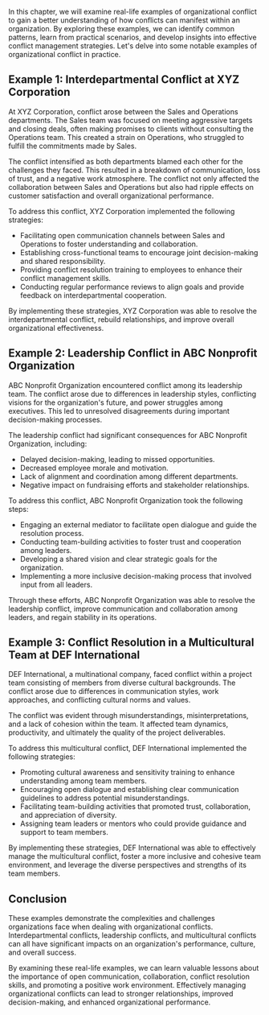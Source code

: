 
In this chapter, we will examine real-life examples of organizational conflict to gain a better understanding of how conflicts can manifest within an organization. By exploring these examples, we can identify common patterns, learn from practical scenarios, and develop insights into effective conflict management strategies. Let's delve into some notable examples of organizational conflict in practice.

## Example 1: Interdepartmental Conflict at XYZ Corporation

At XYZ Corporation, conflict arose between the Sales and Operations departments. The Sales team was focused on meeting aggressive targets and closing deals, often making promises to clients without consulting the Operations team. This created a strain on Operations, who struggled to fulfill the commitments made by Sales.

The conflict intensified as both departments blamed each other for the challenges they faced. This resulted in a breakdown of communication, loss of trust, and a negative work atmosphere. The conflict not only affected the collaboration between Sales and Operations but also had ripple effects on customer satisfaction and overall organizational performance.

To address this conflict, XYZ Corporation implemented the following strategies:

- Facilitating open communication channels between Sales and Operations to foster understanding and collaboration.
- Establishing cross-functional teams to encourage joint decision-making and shared responsibility.
- Providing conflict resolution training to employees to enhance their conflict management skills.
- Conducting regular performance reviews to align goals and provide feedback on interdepartmental cooperation.

By implementing these strategies, XYZ Corporation was able to resolve the interdepartmental conflict, rebuild relationships, and improve overall organizational effectiveness.

## Example 2: Leadership Conflict in ABC Nonprofit Organization

ABC Nonprofit Organization encountered conflict among its leadership team. The conflict arose due to differences in leadership styles, conflicting visions for the organization's future, and power struggles among executives. This led to unresolved disagreements during important decision-making processes.

The leadership conflict had significant consequences for ABC Nonprofit Organization, including:

- Delayed decision-making, leading to missed opportunities.
- Decreased employee morale and motivation.
- Lack of alignment and coordination among different departments.
- Negative impact on fundraising efforts and stakeholder relationships.

To address this conflict, ABC Nonprofit Organization took the following steps:

- Engaging an external mediator to facilitate open dialogue and guide the resolution process.
- Conducting team-building activities to foster trust and cooperation among leaders.
- Developing a shared vision and clear strategic goals for the organization.
- Implementing a more inclusive decision-making process that involved input from all leaders.

Through these efforts, ABC Nonprofit Organization was able to resolve the leadership conflict, improve communication and collaboration among leaders, and regain stability in its operations.

## Example 3: Conflict Resolution in a Multicultural Team at DEF International

DEF International, a multinational company, faced conflict within a project team consisting of members from diverse cultural backgrounds. The conflict arose due to differences in communication styles, work approaches, and conflicting cultural norms and values.

The conflict was evident through misunderstandings, misinterpretations, and a lack of cohesion within the team. It affected team dynamics, productivity, and ultimately the quality of the project deliverables.

To address this multicultural conflict, DEF International implemented the following strategies:

- Promoting cultural awareness and sensitivity training to enhance understanding among team members.
- Encouraging open dialogue and establishing clear communication guidelines to address potential misunderstandings.
- Facilitating team-building activities that promoted trust, collaboration, and appreciation of diversity.
- Assigning team leaders or mentors who could provide guidance and support to team members.

By implementing these strategies, DEF International was able to effectively manage the multicultural conflict, foster a more inclusive and cohesive team environment, and leverage the diverse perspectives and strengths of its team members.

## Conclusion

These examples demonstrate the complexities and challenges organizations face when dealing with organizational conflicts. Interdepartmental conflicts, leadership conflicts, and multicultural conflicts can all have significant impacts on an organization's performance, culture, and overall success.

By examining these real-life examples, we can learn valuable lessons about the importance of open communication, collaboration, conflict resolution skills, and promoting a positive work environment. Effectively managing organizational conflicts can lead to stronger relationships, improved decision-making, and enhanced organizational performance.
